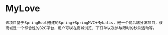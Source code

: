 # MyLove

    该项目基于SpringBoot搭建的Spring+SpringMVC+Mybatis，是一个前后端分离项目，该商城是一个综合性的B2C平台，用户可以在商城浏览、下订单以及参与限时的秒杀活动等。
